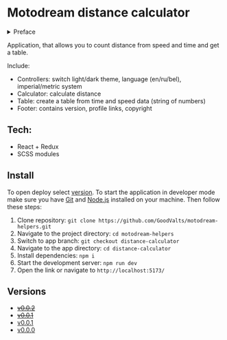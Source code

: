 # Motodream distance calculator

<details>
  <summary>Preface</summary>

```
-When you ride 60 kmh, you travel 17m in 1 second, but at 80 kmh it's *counting...* it's 22m. Just imagine how much you'll travel at 120 looking at a deer, for example, for 2 seconds?
-How much?
-*counting...* Can you create a table?
-Yep, how much columns and rows? ... Well, I can give this opportunity to you ;)
```

</details>

Application, that allows you to count distance from speed and time and get a table.

Include:

- Controllers: switch light/dark theme, language (en/ru/bel), imperial/metric system
- Calculator: calculate distance
- Table: create a table from time and speed data (string of numbers)
- Footer: contains version, profile links, copyright

## Tech:

- React + Redux
- SCSS modules

## Install

To open deploy select [version](#versions).
To start the application in developer mode make sure you have [Git](https://git-scm.com) and [Node.js](https://nodejs.org) installed on your machine. Then follow these steps:

1. Clone repository: `git clone https://github.com/GoodValts/motodream-helpers.git`
1. Navigate to the project directory: `cd motodream-helpers`
1. Switch to app branch: `git checkout distance-calculator`
1. Navigate to the app directory: `cd distance-calculator`
1. Install dependencies: `npm i`
1. Start the development server: `npm run dev`
1. Open the link or navigate to `http://localhost:5173/`

## Versions

- ~~[v0.0.2](https://motodream-app-dc.netlify.app/)~~
- ~~[v0.0.1](https://motodream-app-dc-v0-0-1.netlify.app/)~~
- [v0.0.1](https://motodream-app-dc.netlify.app/)
- [v0.0.0](https://motodream-app-dc-v0-0-0.netlify.app)
